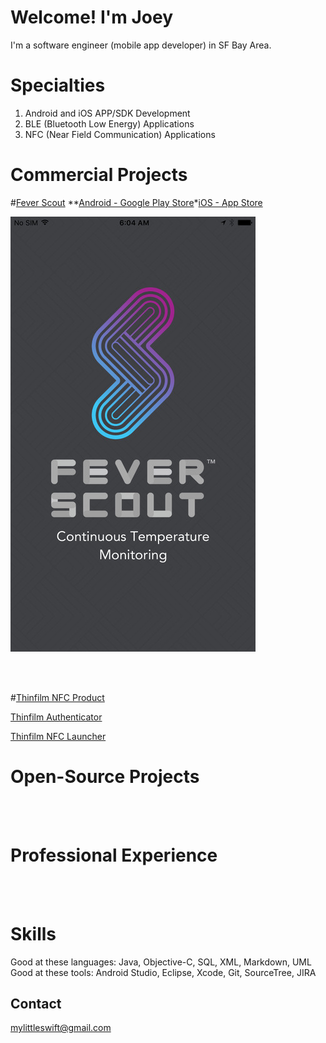 # Welcome! I'm Joey

I'm a software engineer (mobile app developer) in SF Bay Area. <br />

# Specialties
   1. Android and iOS APP/SDK Development <br />
   2. BLE (Bluetooth Low Energy) Applications <br />
   3. NFC (Near Field Communication) Applications <br />

# Commercial Projects

#[Fever Scout](https://feverscout.com) **[Android - Google Play Store](https://play.google.com/store/apps/details?id=com.vivalnk.feverscout&hl=en)*[iOS - App Store](https://itunes.apple.com/us/app/fever-scout/id1095852565?mt=8)

![Alt Text](https://github.com/Mylittleswift/mylittleswift.github.io/blob/master/image/feverscout.jpeg) <br />

 <br />

 <br />





#[Thinfilm NFC Product](http://thinfilm.no/products-nfc-solutions) <br /> 

[Thinfilm Authenticator](https://play.google.com/store/apps/details?id=no.thinfilm.opensenseauth&hl=en) <br /> 


[Thinfilm NFC Launcher](https://play.google.com/store/apps/details?id=no.thinfilm.launcher&hl=en) <br /> 






# Open-Source Projects


<br /> 
<br /> 



# Professional Experience
<br /> 
<br /> 


# Skills
Good at these languages: Java, Objective-C, SQL, XML, Markdown, UML<br /> 
Good at these tools: Android Studio, Eclipse, Xcode, Git, SourceTree, JIRA <br /> 

## Contact
<mylittleswift@gmail.com>
